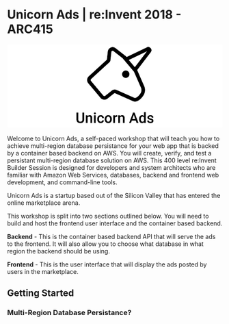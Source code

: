 # Unicorn Ads | re:Invent 2018 - ARC415

![Unicorn Ads](.images/unicorn-ads.png)

Welcome to Unicorn Ads, a self-paced workshop that will teach you how to achieve multi-region database persistance for your web app that is backed by a container based backend on AWS. You will create,
verify, and test a persistant multi-region database solution on AWS. This 400 level re:Invent Builder Session is designed for developers and system architects who are familiar with Amazon Web Services, databases, backend and frontend web development, and command-line tools.

Unicorn Ads is a startup based out of the Silicon Valley that has entered the online marketplace arena.

This workshop is split into two sections outlined below. You will need to build and host the frontend user interface and the container based backend.

**Backend** - This is the container based backend API that will serve the ads to the frontend. It will also allow you to choose what database in what region the backend should be using.

**Frontend** - This is the user interface that will display the ads posted by users in the marketplace.

## Getting Started

### Multi-Region Database Persistance?
